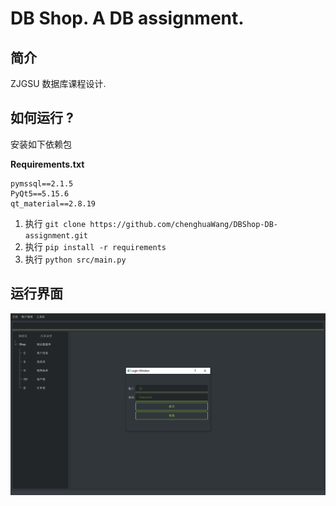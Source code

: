 # DB Shop. A DB assignment.

## 简介

ZJGSU 数据库课程设计.

## 如何运行 ?

安装如下依赖包

**Requirements.txt**

```
pymssql==2.1.5
PyQt5==5.15.6
qt_material==2.8.19
```

1. 执行 `git clone https://github.com/chenghuaWang/DBShop-DB-assignment.git`
2. 执行 `pip install -r requirements`
3. 执行 `python src/main.py`

## 运行界面

![1641652082574.png](image/README/1641652082574.png)
